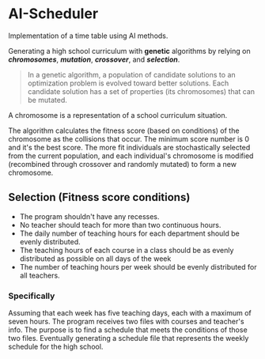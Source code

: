 # AI-Scheduler
Implementation of a time table using AI methods.

Generating a high school curriculum with **genetic** algorithms by relying on 
***chromosomes***, ***mutation***, ***crossover***, and ***selection***.

>In a genetic algorithm, a population of candidate solutions to an optimization problem is evolved toward better solutions. 
>Each candidate solution has a set of properties (its chromosomes) that can be mutated.

  A chromosome is a representation of a school curriculum situation.

  The algorithm calculates the fitness score (based on conditions) of the chromosome as the collisions that occur.
  The minimum score number is 0 and it's the best score.
  The more fit individuals are stochastically selected from the current population, and each individual's chromosome is modified (recombined through crossover and randomly mutated) to form a new chromosome.


## Selection (Fitness score conditions)

- The program shouldn't have any recesses.
- No teacher should teach for more than two continuous hours.
- The daily number of teaching hours for each department should be evenly distributed.
- The teaching hours of each course in a class should be as evenly distributed as possible on all days of the week
- The number of teaching hours per week should be evenly distributed for all teachers.

### Specifically

  Assuming that each week has five teaching days, each with a maximum of seven hours. 
  The program receives two files with courses and teacher's info. The purpose is to find a schedule that meets the conditions of those two files.
  Eventually generating a schedule file that represents the weekly schedule for the high school.

